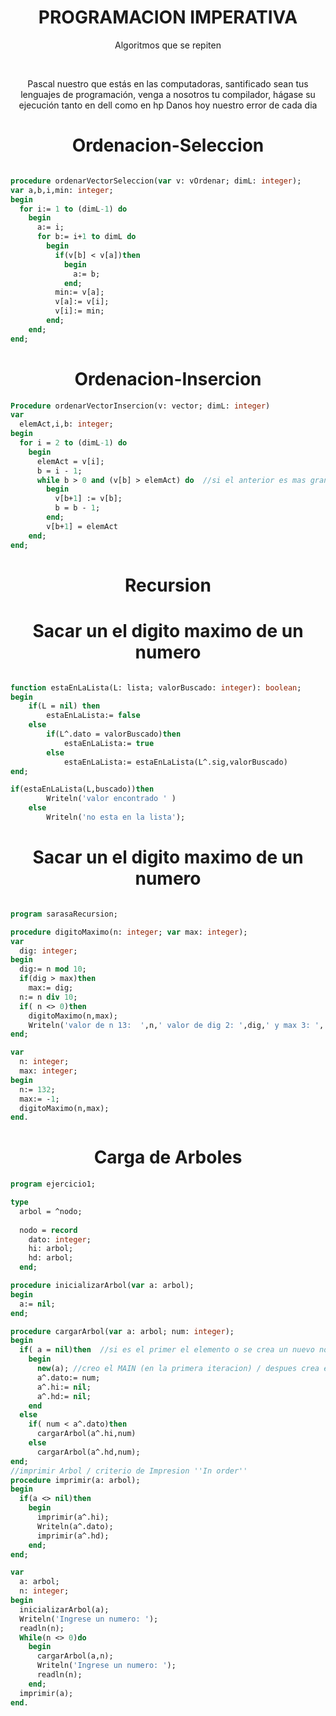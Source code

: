 <h1 align="center"> PROGRAMACION IMPERATIVA </h1>

<p align="center">Algoritmos que se repiten</p> <br>
<p align="center">Pascal nuestro que estás en las computadoras, santificado sean tus lenguajes de programación, venga a nosotros tu compilador, hágase su ejecución tanto en dell como en hp
Danos hoy nuestro error de cada dia</p>

<h1 align="center"> Ordenacion-Seleccion </h1>

```pas 

procedure ordenarVectorSeleccion(var v: vOrdenar; dimL: integer);
var a,b,i,min: integer;
begin
  for i:= 1 to (dimL-1) do  
    begin
      a:= i; 
      for b:= i+1 to dimL do
        begin
          if(v[b] < v[a])then 
            begin
              a:= b; 
            end;          
          min:= v[a]; 
          v[a]:= v[i]; 
          v[i]:= min;  
        end;
    end;
end;

```

<h1 align="center"> Ordenacion-Insercion </h1>

  
```pas 
Procedure ordenarVectorInsercion(v: vector; dimL: integer)
var
  elemAct,i,b: integer;
begin
  for i = 2 to (dimL-1) do
    begin
      elemAct = v[i];
      b = i - 1;
      while b > 0 and (v[b] > elemAct) do  //si el anterior es mas grande que el segundo 
        begin
          v[b+1] := v[b]; 
          b = b - 1;
        end;
        v[b+1] = elemAct
    end;
end;

```

<h1 align="center"> Recursion</h1>

<h1 align="center"> Sacar un el digito maximo de un numero</h1>

```pas

function estaEnLaLista(L: lista; valorBuscado: integer): boolean;
begin
	if(L = nil) then
		estaEnLaLista:= false
	else
		if(L^.dato = valorBuscado)then
			estaEnLaLista:= true
		else
			estaEnLaLista:= estaEnLaLista(L^.sig,valorBuscado)
end;

if(estaEnLaLista(L,buscado))then
		Writeln('valor encontrado ' )
	else
		Writeln('no esta en la lista');

```

<h1 align="center"> Sacar un el digito maximo de un numero</h1>

```pas

program sarasaRecursion;

procedure digitoMaximo(n: integer; var max: integer);
var 
  dig: integer;
begin
  dig:= n mod 10;
  if(dig > max)then
    max:= dig;
  n:= n div 10;
  if( n <> 0)then
    digitoMaximo(n,max);
    Writeln('valor de n 13:  ',n,' valor de dig 2: ',dig,' y max 3: ', max);
end;

var
  n: integer;
  max: integer;
begin
  n:= 132;
  max:= -1;
  digitoMaximo(n,max);
end.

```

<h1 align="center"> Carga de Arboles </h1>

```pas
program ejercicio1;

type
  arbol = ^nodo;
  
  nodo = record
    dato: integer;
    hi: arbol;
    hd: arbol;
  end;

procedure inicializarArbol(var a: arbol);
begin
  a:= nil;  
end;

procedure cargarArbol(var a: arbol; num: integer);
begin
  if( a = nil)then  //si es el primer el elemento o se crea un nuevo nodo
    begin
      new(a); //creo el MAIN (en la primera iteracion) / despues crea el Main de los nodos
      a^.dato:= num;
      a^.hi:= nil;
      a^.hd:= nil;
    end
  else
    if( num < a^.dato)then
      cargarArbol(a^.hi,num)
    else
      cargarArbol(a^.hd,num);
end;
//imprimir Arbol / criterio de Impresion ''In order''
procedure imprimir(a: arbol);
begin
  if(a <> nil)then
    begin
      imprimir(a^.hi);
      Writeln(a^.dato);
      imprimir(a^.hd);
    end;  
end;

var
  a: arbol; 
  n: integer;
begin
  inicializarArbol(a);
  Writeln('Ingrese un numero: ');
  readln(n);
  While(n <> 0)do
    begin
      cargarArbol(a,n);
      Writeln('Ingrese un numero: ');
      readln(n);
    end;
  imprimir(a);
end.

```
